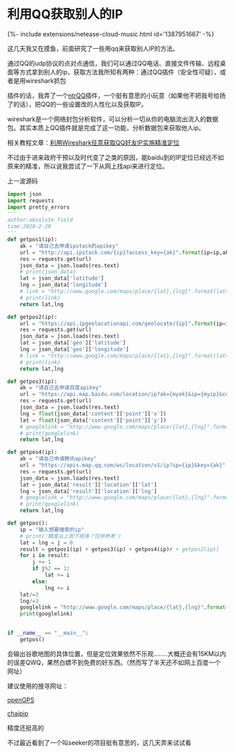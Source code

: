 # 利用QQ获取别人的IP

<div>{%- include extensions/netease-cloud-music.html id='1387951667' -%}</div>

这几天我又在摸鱼，前面研究了一些用qq来获取别人IP的方法。

通过QQ的udp协议的点对点通信，我们可以通过QQ电话、直接文件传输、远程桌面等方式拿到别人的ip，获取方法我所知有两种：通过QQ插件（安全性可疑），或者是用wireshark抓包

插件的话，我弄了一个[ntrQQ](https://iya.app/)插件，一个挺有意思的小玩意（如果他不把我号给扬了的话），把QQ的一些设置改的人性化以及获取IP。

wireshark是一个网络封包分析软件，可以分析一切从你的电脑流出流入的数据包。其实本质上QQ插件就是完成了这一功能，分析数据包来获取他人ip。

相关教程文章：[利用Wireshark任意获取QQ好友IP实施精准定位](https://www.cnblogs.com/Oran9e/p/7098097.html)

不过由于进来政府干预以及时代变了之类的原因，能baidu到的IP定位已经远不如原来的精准，所以说我尝试了一下从网上找api来进行定位。

上一波源码

```python
import json
import requests
import pretty_errors
'''
author:absolute_field
time:2020-2-29
'''
def getpos1(ip):
	ak = "请自己去申请ipstack的apikey"
	url = "http://api.ipstack.com/{ip}?access_key={ak}".format(ip=ip,ak=ak)
	res = requests.get(url)
	json_data = json.loads(res.text)
	# print(json_data)
	lat = json_data['latitude']
	lng = json_data['longitude']
	# link = "http://www.google.com/maps/place/{lat},{lng}".format(lat=lat,lng=lng)
	# print(link)
	return lat,lng

def getpos2(ip):
	url = "https://api.ipgeolocationapi.com/geolocate/{ip}".format(ip=ip)
	res = requests.get(url)
	json_data = json.loads(res.text)
	lat = json_data['geo']['latitude']
	lng = json_data['geo']['longitude']
	# link = "http://www.google.com/maps/place/{lat},{lng}".format(lat=lat,lng=lng)
	# print(link)
	return lat,lng

def getpos3(ip):
	ak = "请自己去申请百度apikey"
	url = "https://api.map.baidu.com/location/ip?ak={myak}&ip={myip}&coor=bd09ll".format(myak=ak,myip=ip)
	res = requests.get(url)
	json_data = json.loads(res.text)
	lng = float(json_data['content']['point']['x'])
	lat = float(json_data['content']['point']['y'])
	# googlelink = "http://www.google.com/maps/place/{lat},{lng}".format(lat=lat,lng=lng)
	# print(googlelink)
	return lat,lng

def getpos4(ip):
	ak = "请自己申请腾讯apikey"
	url = "https://apis.map.qq.com/ws/location/v1/ip?ip={ip}&key={ak}".format(ip=ip,ak=ak)
	res = requests.get(url)
	json_data = json.loads(res.text)
	lat = json_data['result']['location']['lat']
	lng = json_data['result']['location']['lng']
	# googlelink = "http://www.google.com/maps/place/{lat},{lng}".format(lat=lat,lng=lng)
	# print(googlelink)
	return lat,lng

def getpos():
	ip = "输入想要搜索的ip"
	# print('精度从上到下排序？仅供参考')
	lat = lng = j = 0
	result = getpos1(ip) + getpos3(ip) + getpos4(ip)# + getpos2(ip))
	for i in result:
		j += 1
		if j%2 == 1:
			lat += i
		else:
			lng += i
	lat/=3
	lng/=3
	googlelink = "http://www.google.com/maps/place/{lat},{lng}".format(lat=lat,lng=lng)
	print(googlelink)
	

if __name__ == "__main__":
	getpos()
```

会输出谷歌地图的具体位置，但是定位效果依然不乐观........大概还会有15KM以内的误差QWQ，果然白嫖不到免费的好东西。（然而写了半天还不如网上百度一个网址）

建议使用的搜寻网址：

[openGPS](https://www.opengps.cn/Data/IP/LocHighAcc.aspx)

[chaipip](https://www.chaipip.com/ip.php)

精度还挺高的

不过最近看到了一个叫seeker的项目挺有意思的，这几天弄来试试看